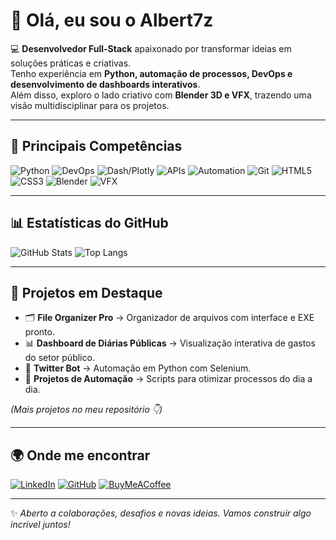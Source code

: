 # 👋 Olá, eu sou o Albert7z

💻 **Desenvolvedor Full-Stack** apaixonado por transformar ideias em soluções práticas e criativas.  
Tenho experiência em **Python, automação de processos, DevOps e desenvolvimento de dashboards interativos**.  
Além disso, exploro o lado criativo com **Blender 3D e VFX**, trazendo uma visão multidisciplinar para os projetos.  

---

## 🚀 Principais Competências
![Python](https://img.shields.io/badge/Python-3776AB?logo=python&logoColor=fff&style=flat-square)
![DevOps](https://img.shields.io/badge/DevOps-000?logo=azuredevops&logoColor=fff&style=flat-square)
![Dash/Plotly](https://img.shields.io/badge/Dash%2FPlotly-3F4F75?logo=plotly&logoColor=fff&style=flat-square)
![APIs](https://img.shields.io/badge/API%20Integrations-FF6F00?style=flat-square)
![Automation](https://img.shields.io/badge/Automation-0078D7?style=flat-square)
![Git](https://img.shields.io/badge/Git-F05032?logo=git&logoColor=fff&style=flat-square)
![HTML5](https://img.shields.io/badge/HTML5-E34F26?logo=html5&logoColor=fff&style=flat-square)
![CSS3](https://img.shields.io/badge/CSS3-1572B6?logo=css3&logoColor=fff&style=flat-square)
![Blender](https://img.shields.io/badge/Blender-F5792A?logo=blender&logoColor=fff&style=flat-square)
![VFX](https://img.shields.io/badge/VFX-000?style=flat-square)

---

## 📊 Estatísticas do GitHub
![GitHub Stats](https://github-readme-stats.vercel.app/api?username=SEUUSUARIO&show_icons=true&theme=tokyonight)
![Top Langs](https://github-readme-stats.vercel.app/api/top-langs/?username=albert7z&layout=compact&theme=tokyonight)

---

## 📂 Projetos em Destaque
- 🗂️ **File Organizer Pro** → Organizador de arquivos com interface e EXE pronto.  
- 📊 **Dashboard de Diárias Públicas** → Visualização interativa de gastos do setor público.  
- 🤖 **Twitter Bot** → Automação em Python com Selenium.  
- 🌱 **Projetos de Automação** → Scripts para otimizar processos do dia a dia.  

*(Mais projetos no meu repositório 👇)*  

---

## 🌍 Onde me encontrar
[![LinkedIn](https://img.shields.io/badge/LinkedIn-0A66C2?logo=linkedin&logoColor=fff&style=flat-square)](https://www.linkedin.com/in/albertdorval)
[![GitHub](https://img.shields.io/badge/GitHub-000?logo=github&logoColor=fff&style=flat-square)](https://github.com/albert7z)
[![BuyMeACoffee](https://img.shields.io/badge/BuyMeACoffee-FFDD00?logo=buymeacoffee&logoColor=000&style=flat-square)]([https://www.buymeacoffee.com/SEUUSUARIO](https://ko-fi.com/albert7z))

---

✨ *Aberto a colaborações, desafios e novas ideias. Vamos construir algo incrível juntos!*  

